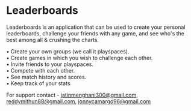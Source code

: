 # Leaderboards

Leaderboards is an application that can be used to create your personal leaderboards, challenge your friends with any game, and see who's the best among all & crushing the charts. 

• Create your own groups (we call it playspaces).<br>
• Create games in which you wish to challenge each other.<br>
• Invite friends to your playspaces.<br>
• Compete with each other.<br>
• See match history and scores.<br>
• Keep track of your stats.<br>

For support contact - jatinmenghani300@gmail.com, reddymithun88@gmail.com, jonnycamargo96@gmail.com 
